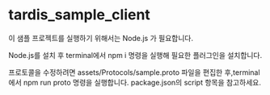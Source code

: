 # tardis_sample_client



이 샘플 프로젝트를 실행하기 위해서는 Node.js 가 필요합니다.

Node.js를 설치 후 terminal에서 npm i  명령을 실행해 필요한 플러그인을 설치합니다.



프로토콜을 수정하려면 assets/Protocols/sample.proto 파일을 편집한 후,terminal에서 npm run proto 명령을 실행합니다. package.json의 script 항목을 참고하세요.